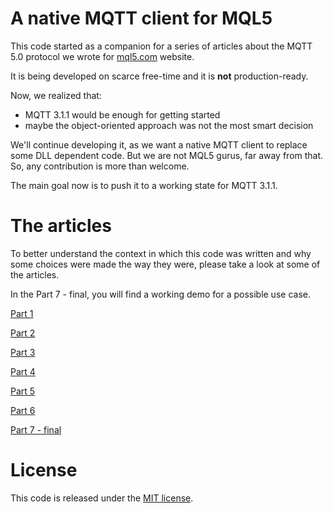 # A native MQTT client for MQL5

This code started as a companion for a series of articles about the MQTT 5.0 protocol we wrote for [mql5.com](https://mql5.com) website.

It is being developed on scarce free-time and it is **not** production-ready. 

Now, we realized that:

* MQTT 3.1.1 would be enough for getting started
* maybe the object-oriented approach was not the most smart decision

We'll continue developing it, as we want a native MQTT client to replace some DLL dependent code. But we are not MQL5 gurus, far away from that. So, any contribution is more than welcome.

The main goal now is to push it to a working state for MQTT 3.1.1.

# The articles

To better understand the context in which this code was written and why some choices were made the way they were, please take a look at some of the articles. 

In the Part 7 - final, you will find a working demo for a possible use case.

[Part 1](https://www.mql5.com/en/articles/12857)

[Part 2](https://www.mql5.com/en/articles/13334)

[Part 3](https://www.mql5.com/en/articles/13388)

[Part 4](https://www.mql5.com/en/articles/13651)

[Part 5](https://www.mql5.com/en/articles/13998)

[Part 6](https://www.mql5.com/en/articles/14391)

[Part 7 - final](https://www.mql5.com/en/articles/14677)


# License

This code is released under the [MIT license](https://opensource.org/licenses/MIT).
